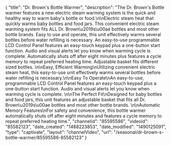 {
    "title": "Dr. Brown's Bottle Warmer",
    "description": "The Dr. Brown's Bottle warmer features a new electric steam warming system is the quick and healthy way to warm baby's bottle or food.\n\nElectric steam heat that quickly warms baby bottles and food jars. This convenient electric steam warming system fits ALL Dr. Brown\u2019s\u00ae bottles and most other bottle brands. Easy to use and operate, this unit effectively warms several bottles before water refilling is necessary. An easy-to-use programmable LCD Control Panel features an easy-touch keypad plus a one-button start function. Audio and visual alerts let you know when warming cycle is complete. Automatically shuts off after eight minutes plus features a cycle memory to repeat preferred heating time. Adjustable basket fits different sized bottles.  \n\nEasy, Efficient Warming\nUtilizing convenient electric steam heat, this easy-to-use unit effectively warms several bottles before water refilling is necessary.\n\nEasy To Operate\nAn easy-to-use, programmable LCD Control Panel features an easy-touch keypad plus a one-button start function. Audio and visual alerts let you know when warming cycle is complete. \n\nThe Perfect Fit\nDesigned for baby bottles and food jars, this unit features an adjustable basket that fits all Dr. Brown\u2019s\u00ae bottles and most other bottle brands. \n\nAutomatic Memory Features\nFor safety and convenience, this bottle warmer automatically shuts off after eight minutes and features a cycle memory to repeat preferred heating time.",
    "channelid": "85595586",
    "videoid": "85582123",
    "date_created": "1488223853",
    "date_modified": "1490125091",
    "type": "captivate",
    "layout": "channelVideo",
    "url": "\/seasonal\/dr-brown-s-bottle-warmer\/85595586-85582123"
}